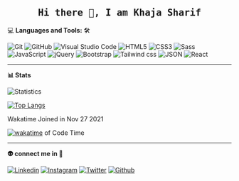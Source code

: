 <!--
## Hi there 👋

- 🔭 I’m currently Studying
- 🌱 And learning React 
- 👀 I’m a self taught Frontend developer
- 📫 You can reach me at mailtosharif31@gmail.com
-->

<h2 align='center'><samp><strong>Hi there 👋, I am Khaja Sharif</strong></samp></h2>




💻 **Languages and Tools:** 🛠️<br>

![Git](https://img.shields.io/badge/-Git-000000?style=flat&logo=git&logoColor=F05032&labelColor=ffffff)
![GitHub](https://img.shields.io/badge/-GitHub-000000?style=flat&logo=github&logoColor=000000&labelColor=ffffff)
![Visual Studio Code](https://img.shields.io/badge/-VSCode-000000?style=flat&logo=visual-studio-code&labelColor=007ACC)
![HTML5](https://img.shields.io/badge/-HTML5-000000?style=flat&logo=html5&logoColor=ffffff&labelColor=E34F26)
![CSS3](https://img.shields.io/badge/-CSS3-000000?style=flat&logo=css3&logoColor=ffffff&labelColor=1572B6) 
![Sass](https://img.shields.io/badge/-Sass-000000?style=flat&logo=sass&logoColor=ffffff&labelColor=%23CC6699)
![JavaScript](https://img.shields.io/badge/-JavaScript-000000?style=flat&logo=javascript)
![jQuery](https://img.shields.io/badge/-jQuery-000000?style=flat&logo=jQuery&logoColor=0769AD&labelColor=ffffff)
![Bootstrap](https://img.shields.io/badge/-Bootstrap-000000?style=flat&logo=bootstrap&logoColor=ffffff&labelColor=563D7C)
![Tailwind css](https://img.shields.io/badge/-tailwindcss-000000?style=flat&logo=tailwindcss&logoColor=0769AD&labelColor=ffffff)
![JSON](https://img.shields.io/badge/-JSON-000000?style=flat&logo=JSON&logoColor=000000&labelColor=ffffff)
![React](https://img.shields.io/badge/-React-000000?style=flat&logo=react)

<!--![Redux](https://img.shields.io/badge/-Redux-000000?style=flat&logo=redux&logoColor=764ABC&labelColor=ffffff)
![Nodejs](https://img.shields.io/badge/-Nodejs-000000?style=flat&logo=Node.js)
![NPM](https://img.shields.io/badge/-npm-000000?style=flat&logo=npm&labelColor=ffffff)
![socket.io](https://img.shields.io/badge/-Socket.Io-000000?style=flat&logo=socket.io&logoColor=000000&labelColor=ffffff)
![Jest](https://img.shields.io/badge/-Jest-000000?style=flat&logo=Jest&logoColor=C21325&labelColor=ffffff)
![PostgreSQL](https://img.shields.io/badge/-PostgreSQL-000000?style=flat&logo=postgresql&logoColor=ffffff&labelColor=336791)
![MySQL](https://img.shields.io/badge/-MySQL-000000?style=flat&logo=mysql&labelColor=ffffff)
![MongoDB](https://img.shields.io/badge/-MongoDB-000000?style=flat&logo=mongodb&labelColor=ffffff)
![Swagger](https://img.shields.io/badge/-Swagger-000000?style=flat&logo=swagger)
![ESlint](https://img.shields.io/badge/-ESlint-000000?style=flat&logo=ESlint&labelColor=4B32C3)

![Windows](https://img.shields.io/badge/-Windows-000000?style=flat&logo=windows&logoColor=ffffff&labelColor=0078D6)
-->
---
**📊 Stats**

![Statistics](https://github-profile-summary-cards.vercel.app/api/cards/profile-details?username=sharif-22)

[![Top Langs](https://github-readme-stats.vercel.app/api/top-langs/?username=sharif-22&layout=compact)](https://github.com/sharif-22/github-readme-stats)





Wakatime Joined in Nov 27 2021

[![wakatime](https://wakatime.com/badge/user/ffeef898-5578-4e67-8dc9-ab879e420daf.svg)](https://wakatime.com/@ffeef898-5578-4e67-8dc9-ab879e420daf) of Code Time 

---

**👽 connect me in 🕺**

[![Linkedin](https://img.shields.io/badge/-Linkedin-000000?style=flat&logo=linkedin&labelColor=007ACC)](https://www.linkedin.com/in/khaja-sharif-46a236242/) [![Instagram](https://img.shields.io/badge/-Instagram-000000?style=flat&logo=instagram&labelColor=ffffff)](https://www.instagram.com/kaja.sharif/) [![Twitter](https://img.shields.io/badge/-Twitter-ffffff?style=flat&logo=x&labelColor=000)](https://twitter.com/Kajasharif38) [![Github](https://img.shields.io/badge/Github-000000?style=flat&logo=Github&labelColor)](https://github.com/sharif-22)


